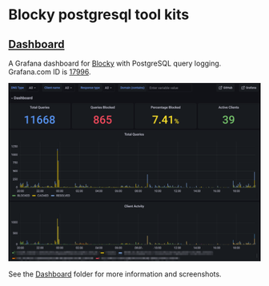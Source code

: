 # Blocky postgresql tool kits

## [Dashboard](dashboard)

A Grafana dashboard for [Blocky](https://0xerr0r.github.io/blocky/) with PostgreSQL query logging. Grafana.com ID is [17996](https://grafana.com/grafana/dashboards/17996).

![screenshot0](https://raw.githubusercontent.com/shizunge/blocky-postgresql/main/dashboard/screenshots/screenshot0.png)

See the [Dashboard](dashboard) folder for more information and screenshots.

